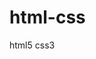# html-css
 html5 css3

 <a hrfe="https://theus2468.github.io/html-css/exerc%C3%ADcios/ex001/index.html">